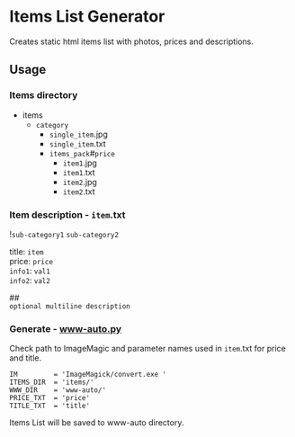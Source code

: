 ﻿# Items List Generator

Creates static html items list with photos, prices and descriptions.


## Usage

### Items directory
- items
  - `category`
    - `single_item`.jpg
    - `single_item`.txt
    - `items_pack`\#`price`
      - `item1`.jpg
      - `item1`.txt
      - `item2`.jpg
      - `item2`.txt

### Item description - `item`.txt
!`sub-category1` `sub-category2`

title: `item`  
price: `price`  
`info1`: `val1`  
`info2`: `val2`  
  
\#\#  
`optional multiline description`

### Generate - www-auto.py
Check path to ImageMagic and parameter names used in `item`.txt for price and title.
```
IM         = 'ImageMagick/convert.exe '
ITEMS_DIR  = 'items/'
WWW_DIR    = 'www-auto/'
PRICE_TXT  = 'price'
TITLE_TXT  = 'title'
```

Items List will be saved to www-auto directory.